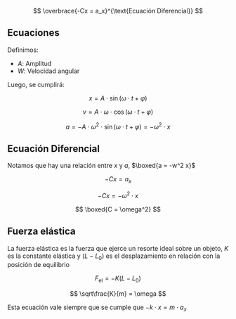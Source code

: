 $$
\overbrace{-Cx = a_x}^{\text{Ecuación Diferencial}}
$$

## Ecuaciones

Definimos:

- $A$: Amplitud
- $W$: Velocidad angular

Luego, se cumplirá:

$$
x = A\cdot\sin(\omega\cdot t + \varphi)
$$

$$
v = A\cdot\omega\cdot\cos(\omega\cdot t+\varphi)
$$

$$
a = -A\cdot\omega^2\cdot\sin(\omega\cdot t+\varphi) = -\omega^2\cdot x
$$

## Ecuación Diferencial

Notamos que hay una relación entre $x$ y $a$, $\boxed{a = -w^2 x}$

$$
-Cx = a_x
$$

$$
-Cx = -\omega^2\cdot x
$$

$$
\boxed{C = \omega^2}
$$

## Fuerza elástica

La fuerza elástica es la fuerza que ejerce un resorte ideal sobre un objeto, $K$ es la constante elástica y $(L-L_0)$ es el desplazamiento en relación con la posición de equilibrio

$$
F_{\text{el}} = -K(L-L_0)
$$

$$
\sqrt\frac{K}{m} = \omega
$$

Esta ecuación vale siempre que se cumple que $-k\cdot x = m \cdot a_x$
